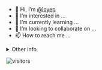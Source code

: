 - 👋 Hi, I’m [@loyep](https://github.com/loyep)
- 👀 I’m interested in ...
- 🌱 I’m currently learning ...
- 💞️ I’m looking to collaborate on ...
- 📫 How to reach me ...

<details>
  <summary>Other info.</summary>
  <br>

<!--START_SECTION:waka-->

```txt
Vue.js           9 hrs 57 mins   ███████████▒░░░░░░░░░░░░░   45.25 %
TypeScript       5 hrs 50 mins   ██████▓░░░░░░░░░░░░░░░░░░   26.53 %
JSON             3 hrs 35 mins   ████░░░░░░░░░░░░░░░░░░░░░   16.34 %
JavaScript       59 mins         █░░░░░░░░░░░░░░░░░░░░░░░░   04.47 %
Other            38 mins         ▓░░░░░░░░░░░░░░░░░░░░░░░░   02.91 %
```

<!--END_SECTION:waka-->

</details>

![visitors](https://visitor-badge.glitch.me/badge?page_id=loyep.loyep)
